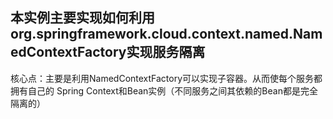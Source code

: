 ## 本实例主要实现如何利用org.springframework.cloud.context.named.NamedContextFactory实现服务隔离

核心点：主要是利用NamedContextFactory可以实现子容器。从而使每个服务都拥有自己的 Spring Context和Bean实例（不同服务之间其依赖的Bean都是完全隔离的）